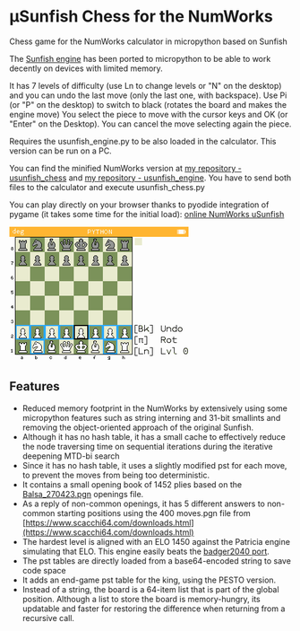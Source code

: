 # μSunfish Chess for the NumWorks
Chess game for the NumWorks calculator in micropython based on Sunfish

The [Sunfish engine](https://github.com/thomasahle/sunfish) has been ported to micropython to be able to work decently on devices with limited memory.

It has 7 levels of difficulty (use Ln to change levels or "N" on the desktop) and you can undo the last move (only the last one, with backspace).
Use Pi (or "P" on the desktop) to switch to black (rotates the board and makes the engine move) 
You select the piece to move with the cursor keys and OK (or "Enter" on the Desktop). You can cancel the move selecting again the piece.

Requires the usunfish_engine.py to be also loaded in the calculator.
This version can be run on a PC.

You can find the minified NumWorks version at [my repository - usunfish_chess](https://my.numworks.com/python/fizban/usunfish_chess) and [my repository - usunfish_engine](https://my.numworks.com/python/fizban/usunfish_engine). You have to send both files to the calculator and execute usunfish_chess.py


You can play directly on your browser thanks to pyodide integration of pygame (it takes some time for the initial load):
[online NumWorks uSunfish](https://fizban99.github.io/numworks_usunfish/app)


![Screenshot](img/screenshot.png)


## Features
- Reduced memory footprint in the NumWorks by extensively using some micropython features such as string interning and 31-bit smallints and removing the object-oriented approach of the original Sunfish.
- Although it has no hash table, it has a small cache to effectively reduce the node traversing time on sequential iterations during the iterative deepening MTD-bi search
- Since it has no hash table, it uses a slightly modified pst for each move, to prevent the moves from being too deterministic.
- It contains a small opening book of 1452 plies based on the [Balsa_270423.pgn](https://sites.google.com/site/computerschess/balsa-suite-270423) openings file.
- As a reply of non-common openings, it has 5 different answers to non-common starting positions using the 400 moves.pgn file from [https://www.scacchi64.com/downloads.html](https://www.scacchi64.com/downloads.html)
- The hardest level is aligned with an ELO 1450 against the Patricia engine simulating that ELO. This engine easily beats the [badger2040 port](https://github.com/niutech/chess-badger2040).
- The pst tables are directly  loaded from a base64-encoded string to save code space
- It adds an end-game pst table for the king, using the PESTO version.
- Instead of a string, the board is a 64-item list that is part of the global position. Although a list to store the board is memory-hungry, its updatable and faster for restoring the difference when returning from a recursive call.